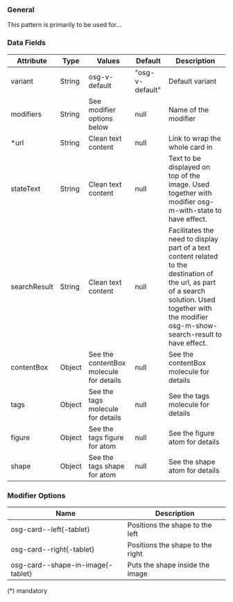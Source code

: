 
### General
This pattern is primarily to be used for...

### Data Fields
| Attribute | Type | Values | Default | Description |
|-----------|------|--------|---------|-------------|
| variant | String | osg-v-default | "osg-v-default" | Default variant |
| modifiers | String | See modifier options below | null | Name of the modifier |
| *url | String | Clean text content | null | Link to wrap the whole card in |
| stateText | String | Clean text content | null | Text to be displayed on top of the image. Used together with modifier osg-m-with-state to have effect. |
| searchResult | String | Clean text content | null | Facilitates the need to display part of a text content related to the destination of the url, as part of a search solution. Used together with the modifier osg-m-show-search-result to have effect. |
| contentBox | Object | See the contentBox molecule for details | null | See the contentBox molecule for details |
| tags | Object | See the tags molecule for details | null | See the tags molecule for details |
| figure | Object | See the tags figure for atom | null | See the figure atom for details |
| shape | Object | See the tags shape for atom | null | See the shape atom for details |

### Modifier Options
| Name | Description |
|------|-------------|
| osg-card--left{-tablet} | Positions the shape to the left |
| osg-card--right{-tablet} | Positions the shape to the right |
| osg-card--shape-in-image{-tablet} | Puts the shape inside the image |
 
 



(*) mandatory
